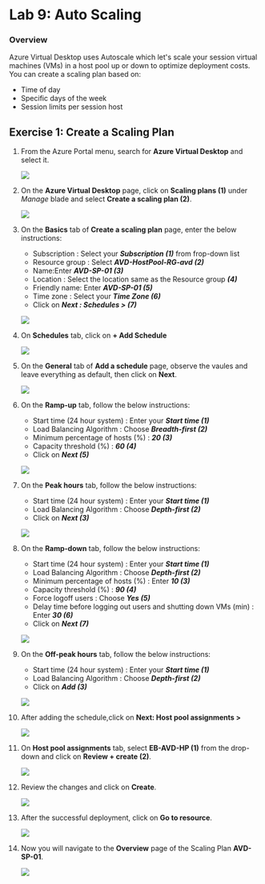 
# Lab 9: Auto Scaling


### Overview

 Azure Virtual Desktop uses Autoscale which let's scale your session virtual machines (VMs) in a host pool up or down to optimize deployment costs. You can create a scaling plan based on:

   - Time of day
   - Specific days of the week
   - Session limits per session host


## Exercise 1: Create a Scaling Plan


1. From the Azure Portal menu, search for **Azure Virtual Desktop** and select it.

    ![](../Azure-Virtual-Desktop-v3/media/avd2.png)
   
2. On the **Azure Virtual Desktop** page, click on **Scaling plans (1)** under *Manage* blade and select **Create a scaling plan (2)**.

    ![](../Azure-Virtual-Desktop-v3/media/csp.png)
   
3. On the **Basics** tab of **Create a scaling plan** page, enter the below instructions:

    - Subscription : Select your ***Subscription (1)*** from frop-down list
    - Resource group : Select ***AVD-HostPool-RG-avd (2)***
    - Name:Enter ***AVD-SP-01 (3)***
    - Location : Select the location same as the Resource group ***(4)***
    - Friendly name: Enter ***AVD-SP-01 (5)***
    - Time zone : Select your ***Time Zone (6)***
    - Click on ***Next : Schedules > (7)***

    ![](../Azure-Virtual-Desktop-v3/media/schedulee.png)

4. On **Schedules** tab, click on **+ Add Schedule**

    ![](../Azure-Virtual-Desktop-v3/media/addschedule1.png)
   
5. On the **General** tab of **Add a schedule** page, observe the vaules and leave everything as default, then click on **Next**.

    ![](../Azure-Virtual-Desktop-v3/media/general1.png)
   
6. On the **Ramp-up** tab, follow the below instructions:

    - Start time (24 hour system) : Enter your ***Start time (1)***
    - Load Balancing Algorithm : Choose ***Breadth-first (2)***
    - Minimum percentage of hosts (%) : ***20 (3)***
    - Capacity threshold (%) : ***60 (4)***
    - Click on ***Next (5)***
    
    ![](../Azure-Virtual-Desktop-v3/media/rmap.png)
   
7. On the **Peak hours** tab, follow the below instructions:

    - Start time (24 hour system) : Enter your ***Start time (1)***
    - Load Balancing Algorithm : Choose ***Depth-first (2)***
    - Click on ***Next (3)***
    
    ![](../Azure-Virtual-Desktop-v3/media/peakhours1.png)
   
8. On the **Ramp-down** tab, follow the below instructions:

     - Start time (24 hour system) : Enter your ***Start time (1)***
     - Load Balancing Algorithm : Choose ***Depth-first (2)***
     - Minimum percentage of hosts (%) : Enter ***10 (3)***
     - Capacity threshold (%) : ***90 (4)***
     - Force logoff users : Choose ***Yes (5)***
     - Delay time before logging out users and shutting down VMs (min) : Enter ***30 (6)***
     - Click on ***Next (7)***

     ![](../Azure-Virtual-Desktop-v3/media/rampdown1.png)
   
9. On the **Off-peak hours** tab, follow the below instructions:

     - Start time (24 hour system) : Enter your ***Start time (1)***
     - Load Balancing Algorithm : Choose ***Depth-first (2)***
     - Click on ***Add (3)***

     ![](../Azure-Virtual-Desktop-v3/media/offpeakhours1.png)
  
10. After adding the schedule,click on **Next: Host pool assignments >**

     ![](../Azure-Virtual-Desktop-v3/media/hpa1.png)
    
11. On **Host pool assignments** tab, select **EB-AVD-HP (1)** from the drop-down and click on **Review + create (2)**.

     ![](../Azure-Virtual-Desktop-v3/media/rc.png)
     
12. Review the changes and click on **Create**.

     ![](../Azure-Virtual-Desktop-v3/media/spcreate.png)
     
13. After the  successful deployment, click on **Go to resource**.

     ![](../Azure-Virtual-Desktop-v3/media/GTR.png)
 
 14. Now you will navigate to the **Overview** page of the Scaling Plan **AVD-SP-01**.

     ![](../Azure-Virtual-Desktop-v3/media/overviewsp.png)


